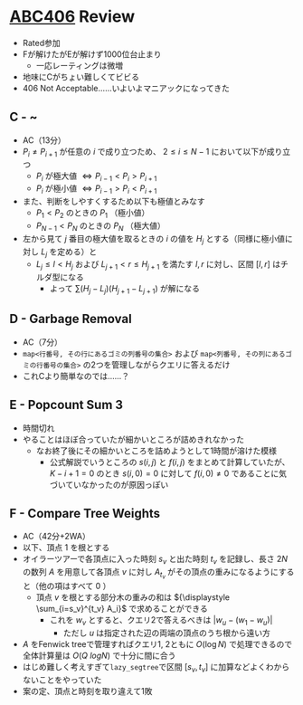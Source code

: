 # [ABC406](https://atcoder.jp/contests/abc406) Review
- Rated参加
- Fが解けたがEが解けず1000位台止まり
  - 一応レーティングは微増
- 地味にCがちょい難しくてビビる
- 406 Not Acceptable……いよいよマニアックになってきた

## C - ~
- AC（13分）
- $P_i \neq P_{i+1}$ が任意の $i$ で成り立つため、 $2 \leq i \leq N-1$ において以下が成り立つ
  - $P_i$ が極大値 $\Leftrightarrow P_{i-1} < P_i > P_{i+1}$
  - $P_i$ が極小値 $\Leftrightarrow P_{i-1} > P_i < P_{i+1}$
- また、判断をしやすくするため以下も極値とみなす
  - $P_1 < P_2$ のときの $P_1$ （極小値）
  - $P_{N-1} < P_N$ のときの $P_N$ （極大値）
- 左から見て $j$ 番目の極大値を取るときの $i$ の値を $H_j$ とする（同様に極小値に対し $L_j$ を定める）と
  - $L_j \leq l < H_j$ および $L_{j+1} < r \leq H_{j+1}$ を満たす $l,r$ に対し、区間 $[l, r]$ はチルダ型になる
    - よって $\sum (H_j - L_j)(H_{j+1} - L_{j+1})$ が解になる

## D - Garbage Removal
- AC（7分）
- `map<行番号, その行にあるゴミの列番号の集合>` および `map<列番号, その列にあるゴミの行番号の集合>` の2つを管理しながらクエリに答えるだけ
- これCより簡単なのでは……？

## E - Popcount Sum 3
- 時間切れ
- やることはほぼ合っていたが細かいところが詰めきれなかった
  - なお終了後にその細かいところを詰めようとして1時間が溶けた模様
    - 公式解説でいうところの $s(i, j)$ と $f(i, j)$ をまとめて計算していたが、 $K-i+1 = 0$ のとき $s(i,0) = 0$ に対して $f(i, 0) \neq 0$ であることに気づいていなかったのが原因っぽい

## F - Compare Tree Weights
- AC（42分+2WA）
- 以下、頂点 $1$ を根とする
- オイラーツアーで各頂点に入った時刻 $s_v$ と出た時刻 $t_v$ を記録し、長さ $2N$ の数列 $A$ を用意して各頂点 $v$ に対し $A_{t_v}$ がその頂点の重みになるようにすると（他の項はすべて $0$ ）
  - 頂点 $v$ を根とする部分木の重みの和は ${\displaystyle \sum_{i=s_v}^{t_v} A_i}$ で求めることができる
    - これを $w_v$ とすると、クエリ2で答えるべきは $|w_u - (w_1 - w_u)|$
      - ただし $u$ は指定された辺の両端の頂点のうち根から遠い方
- $A$ をFenwick treeで管理すればクエリ1, 2ともに $O(\log N)$ で処理できるので全体計算量は $O(Q\ log N)$ で十分に間に合う
- はじめ難しく考えすぎて`lazy_segtree`で区間 $[s_v, t_v]$ に加算などよくわからないことをやっていた
- 案の定、頂点と時刻を取り違えて1敗
